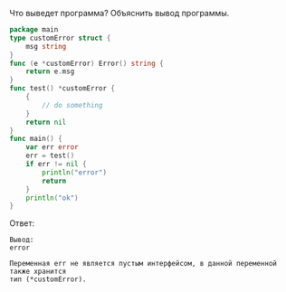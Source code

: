 Что выведет программа? Объяснить вывод программы.

```go
package main
type customError struct {
	msg string
}
func (e *customError) Error() string {
	return e.msg
}
func test() *customError {
	{
		// do something
	}
	return nil
}
func main() {
	var err error
	err = test()
	if err != nil {
		println("error")
		return
	}
	println("ok")
}
```

Ответ:
```
Вывод:
error

Переменная err не является пустым интерфейсом, в данной переменной также хранится 
тип (*customError).
```